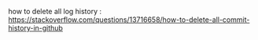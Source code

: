 how to delete all log history : https://stackoverflow.com/questions/13716658/how-to-delete-all-commit-history-in-github


